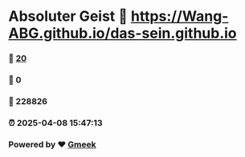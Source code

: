 # Absoluter Geist :link: https://Wang-ABG.github.io/das-sein.github.io 
### :page_facing_up: [20](https://Wang-ABG.github.io/das-sein.github.io/tag.html) 
### :speech_balloon: 0 
### :hibiscus: 228826 
### :alarm_clock: 2025-04-08 15:47:13 
### Powered by :heart: [Gmeek](https://github.com/Meekdai/Gmeek)
